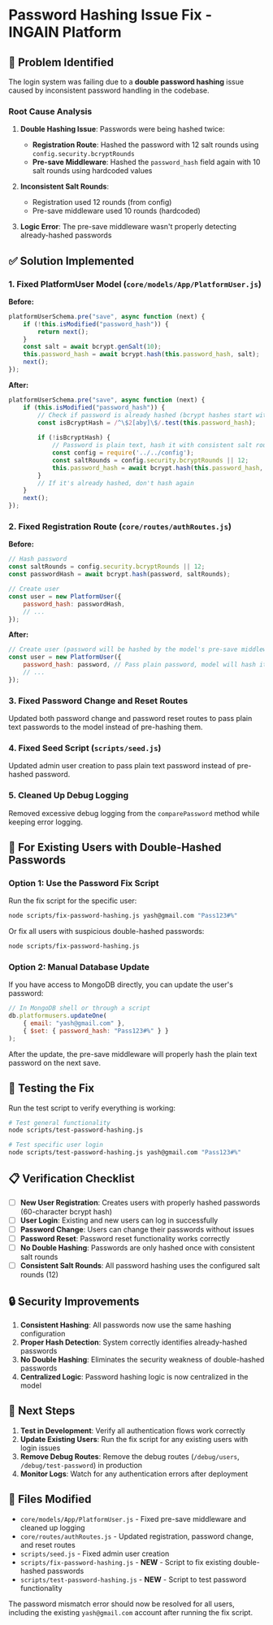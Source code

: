 # Password Hashing Issue Fix - INGAIN Platform

## 🚨 Problem Identified

The login system was failing due to a **double password hashing** issue caused by inconsistent password handling in the codebase.

### Root Cause Analysis

1. **Double Hashing Issue**: Passwords were being hashed twice:
   - **Registration Route**: Hashed the password with 12 salt rounds using `config.security.bcryptRounds`
   - **Pre-save Middleware**: Hashed the `password_hash` field again with 10 salt rounds using hardcoded values

2. **Inconsistent Salt Rounds**:
   - Registration used 12 rounds (from config)
   - Pre-save middleware used 10 rounds (hardcoded)

3. **Logic Error**: The pre-save middleware wasn't properly detecting already-hashed passwords

## ✅ Solution Implemented

### 1. Fixed PlatformUser Model (`core/models/App/PlatformUser.js`)

**Before:**
```javascript
platformUserSchema.pre("save", async function (next) {
    if (!this.isModified("password_hash")) {
        return next();
    }
    const salt = await bcrypt.genSalt(10);
    this.password_hash = await bcrypt.hash(this.password_hash, salt);
    next();
});
```

**After:**
```javascript
platformUserSchema.pre("save", async function (next) {
    if (this.isModified("password_hash")) {
        // Check if password is already hashed (bcrypt hashes start with $2a$, $2b$, or $2y$)
        const isBcryptHash = /^\$2[aby]\$/.test(this.password_hash);
        
        if (!isBcryptHash) {
            // Password is plain text, hash it with consistent salt rounds
            const config = require('../../config');
            const saltRounds = config.security.bcryptRounds || 12;
            this.password_hash = await bcrypt.hash(this.password_hash, saltRounds);
        }
        // If it's already hashed, don't hash again
    }
    next();
});
```

### 2. Fixed Registration Route (`core/routes/authRoutes.js`)

**Before:**
```javascript
// Hash password
const saltRounds = config.security.bcryptRounds || 12;
const passwordHash = await bcrypt.hash(password, saltRounds);

// Create user
const user = new PlatformUser({
    password_hash: passwordHash,
    // ...
});
```

**After:**
```javascript
// Create user (password will be hashed by the model's pre-save middleware)
const user = new PlatformUser({
    password_hash: password, // Pass plain password, model will hash it
    // ...
});
```

### 3. Fixed Password Change and Reset Routes

Updated both password change and password reset routes to pass plain text passwords to the model instead of pre-hashing them.

### 4. Fixed Seed Script (`scripts/seed.js`)

Updated admin user creation to pass plain text password instead of pre-hashed password.

### 5. Cleaned Up Debug Logging

Removed excessive debug logging from the `comparePassword` method while keeping error logging.

## 🔧 For Existing Users with Double-Hashed Passwords

### Option 1: Use the Password Fix Script

Run the fix script for the specific user:
```bash
node scripts/fix-password-hashing.js yash@gmail.com "Pass123#%"
```

Or fix all users with suspicious double-hashed passwords:
```bash
node scripts/fix-password-hashing.js
```

### Option 2: Manual Database Update

If you have access to MongoDB directly, you can update the user's password:
```javascript
// In MongoDB shell or through a script
db.platformusers.updateOne(
    { email: "yash@gmail.com" },
    { $set: { password_hash: "Pass123#%" } }
);
```

After the update, the pre-save middleware will properly hash the plain text password on the next save.

## 🧪 Testing the Fix

Run the test script to verify everything is working:
```bash
# Test general functionality
node scripts/test-password-hashing.js

# Test specific user login
node scripts/test-password-hashing.js yash@gmail.com "Pass123#%"
```

## 📋 Verification Checklist

- [ ] **New User Registration**: Creates users with properly hashed passwords (60-character bcrypt hash)
- [ ] **User Login**: Existing and new users can log in successfully
- [ ] **Password Change**: Users can change their passwords without issues
- [ ] **Password Reset**: Password reset functionality works correctly
- [ ] **No Double Hashing**: Passwords are only hashed once with consistent salt rounds
- [ ] **Consistent Salt Rounds**: All password hashing uses the configured salt rounds (12)

## 🔒 Security Improvements

1. **Consistent Hashing**: All passwords now use the same hashing configuration
2. **Proper Hash Detection**: System correctly identifies already-hashed passwords
3. **No Double Hashing**: Eliminates the security weakness of double-hashed passwords
4. **Centralized Logic**: Password hashing logic is now centralized in the model

## 🚀 Next Steps

1. **Test in Development**: Verify all authentication flows work correctly
2. **Update Existing Users**: Run the fix script for any existing users with login issues
3. **Remove Debug Routes**: Remove the debug routes (`/debug/users`, `/debug/test-password`) in production
4. **Monitor Logs**: Watch for any authentication errors after deployment

## 📝 Files Modified

- `core/models/App/PlatformUser.js` - Fixed pre-save middleware and cleaned up logging
- `core/routes/authRoutes.js` - Updated registration, password change, and reset routes  
- `scripts/seed.js` - Fixed admin user creation
- `scripts/fix-password-hashing.js` - **NEW** - Script to fix existing double-hashed passwords
- `scripts/test-password-hashing.js` - **NEW** - Script to test password functionality

The password mismatch error should now be resolved for all users, including the existing `yash@gmail.com` account after running the fix script.